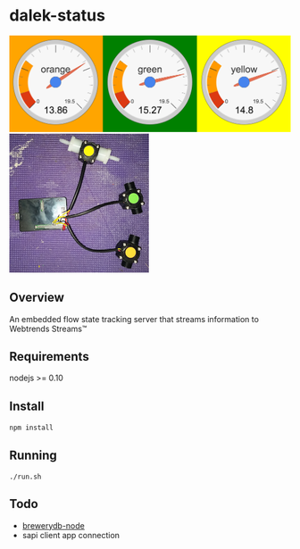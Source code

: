 dalek-status
==========

![initial](initial.png)
![initial](black_box.png)

Overview
--------

An embedded flow state tracking server that streams information to Webtrends Streams™


Requirements
------------

nodejs >= 0.10


Install
-------

```
npm install
```

Running
-------
```
./run.sh
```

Todo
-----

* [brewerydb-node](https://github.com/ronandi/brewerydb-node)
* sapi client app connection

